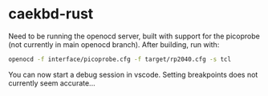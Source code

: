 # caekbd-rust

Need to be running the openocd server, built with support for the picoprobe (not currently in main openocd branch). After building, run with:

``` bash
openocd -f interface/picoprobe.cfg -f target/rp2040.cfg -s tcl
```

You can now start a debug session in vscode. Setting breakpoints does not currently seem accurate...
